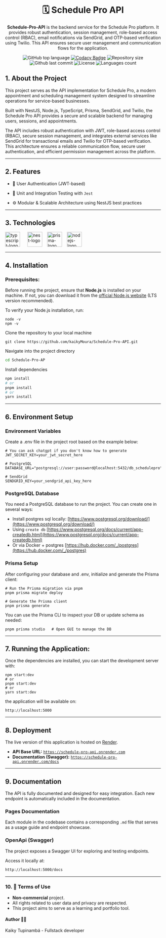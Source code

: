 <div align="center">

# 🗓️ Schedule Pro API


**Schedule-Pro-API** is the backend service for the Schedule Pro platform. It provides robust authentication, session management, role-based access control (RBAC), email notifications via SendGrid, and OTP-based verification using Twilio. This API ensures secure user management and communication flows for the application.

</div>

<div align="center">
  
![GitHub top language](https://img.shields.io/github/languages/top/kaikyMoura/Schedule-Pro-API)
[![Codacy Badge](https://app.codacy.com/project/badge/Grade/ce1f958181d743b98107dbc70dfac5ed)](https://app.codacy.com/gh/kaikyMoura/Schedule-Pro-API/dashboard?utm_source=gh&utm_medium=referral&utm_content=&utm_campaign=Badge_grade)
![Repository size](https://img.shields.io/github/repo-size/kaikyMoura/Schedule-Pro-API)
![Github last commit](https://img.shields.io/github/last-commit/kaikyMoura/Schedule-Pro-API)
![License](https://img.shields.io/aur/license/LICENSE)
![Languages count](https://img.shields.io/github/languages/count/kaikyMoura/Schedule-Pro-API)

</div>

## 1. About the Project

This project serves as the API implementation for Schedule Pro, a modern appointment and scheduling management system designed to streamline operations for service-based businesses.

Built with NestJS, Node.js, TypeScript, Prisma, SendGrid, and Twilio, the Schedule Pro API provides a secure and scalable backend for managing users, sessions, and appointments.

The API includes robust authentication with JWT, role-based access control (RBAC), secure session management, and integrates external services like SendGrid for transactional emails and Twilio for OTP-based verification. This architecture ensures a reliable communication flow, secure user authentication, and efficient permission management across the platform.

---

## 2. Features

- 🔐 User Authentication (JWT-based)

- 🧪 Unit and Integration Testing with `Jest`

- ⚙️ Modular & Scalable Architecture using NestJS best practices

---

## 3. Technologies

<div style="display: inline-block">
  <img alt="typescript-logo" width="48" style="margin-right: 20px" src="https://cdn.jsdelivr.net/gh/devicons/devicon@latest/icons/typescript/typescript-original.svg" />
  <img alt="nest-logo" width="48" style="margin-right: 12px" src="https://cdn.jsdelivr.net/gh/devicons/devicon@latest/icons/nestjs/nestjs-original-wordmark.svg" />
  <img alt="prisma-logo" width="48" style="margin-right: 12px" src="https://cdn.jsdelivr.net/gh/devicons/devicon@latest/icons/prisma/prisma-original.svg" />
  <img alt="nodejs-logo" width="48" src="https://cdn.jsdelivr.net/gh/devicons/devicon@latest/icons/nodejs/nodejs-original-wordmark.svg" />
  
</div>

---

## 4. Installation
### Prerequisites:
Before running the project, ensure that **Node.js** is installed on your machine. If not, you can download it from the [official Node.js website](https://nodejs.org/en/) (LTS version recommended).

To verify your Node.js installation, run:

```console
node -v
npm -v
```

Clone the repository to your local machine

```console
git clone https://github.com/kaikyMoura/Schedule-Pro-API.git
```

Navigate into the project directory

```bash
cd Schedule-Pro-AP
```
Install dependencies

```bash
npm install
# or
pnpm install
# or
yarn install
```

---

## 6.  Environment Setup

### Environment Variables
Create a .env file in the project root based on the example below:

```env
# You can ask chatgpt if you don't know how to generate
JWT_SECRET_KEY=your_jwt_secret_here

# PostgreSQL
DATABASE_URL="postgresql://user:password@localhost:5432/db_schedulepro"

# SendGrid
SENDGRID_KEY=your_sendgrid_api_key_here

```

### PostgreSQL Database
You need a PostgreSQL database to run the project. You can create one in several ways:
- Install postgres sql locally: [https://www.postgresql.org/download/](https://www.postgresql.org/download/)
- Using `create db` [https://www.postgresql.org/docs/current/app-createdb.html](https://www.postgresql.org/docs/current/app-createdb.html)
- Or via Docker + postgres [https://hub.docker.com/_/postgres](https://hub.docker.com/_/postgres)

### Prisma Setup
After configuring your database and .env, initialize and generate the Prisma client:

```console
# Run the Prisma migration via pnpm
pnpm prisma migrate deploy

# Generate the Prisma client
pnpm prisma generate
```

You can use the Prisma CLI to inspect your DB or update schema as needed:

```console
pnpm prisma studio   # Open GUI to manage the DB
```

---

## 7. Running the Application:
Once the dependencies are installed, you can start the development server with:

```console
npm start:dev
# or
pnpm start:dev
# or
yarn start:dev
```

the application will be available on:

```console
http://localhost:5000
```

--- 

## 8. Deployment

The live version of this application is hosted on [Render](https://render.com/).

- **API Base URL:** [`https://schedule-pro-api.onrender.com`](https://schedule-pro-api.onrender.com)
- **Documentation (Swagger):** [`https://schedule-pro-api.onrender.com/docs`](https://schedule-pro-api.onrender.com/docs)

---

## 9. Documentation
The API is fully documented and designed for easy integration. Each new endpoint is automatically included in the documentation.

### Pages Documentation
Each module in the codebase contains a corresponding `.md` file that serves as a usage guide and endpoint showcase.

### OpenApi (Swagger)
The project exposes a Swagger UI for exploring and testing endpoints.

Access it locally at:
```bash
http://localhost:5000/docs
```

---

### 10. 📝 Terms of Use
- **Non-commercial** project.
- All rights related to user data and privacy are respected.
- This project aims to serve as a learning and portfolio tool.

#### Author 👨‍💻
Kaiky Tupinambá - Fullstack developer
